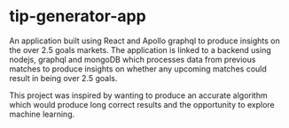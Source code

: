 # tip-generator-app

An application built using React and Apollo graphql to produce insights on the over 2.5 goals markets. The application is linked to a backend using nodejs, graphql and mongoDB which processes data from previous matches to produce insights on whether any upcoming matches could result in being over 2.5 goals.

This project was inspired by wanting to produce an accurate algorithm which would produce long correct results and the opportunity to explore machine learning. 
